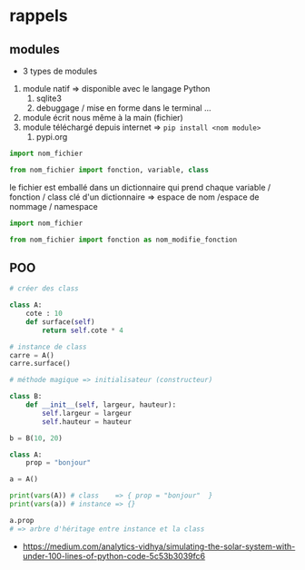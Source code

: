# rappels

## modules

- 3 types de modules
    
1. module natif => disponible avec le langage Python
    1. sqlite3
    1. debuggage / mise en forme dans le terminal ...
1. module écrit nous même à la main (fichier)
1. module téléchargé depuis internet => `pip install <nom module>`
    1. pypi.org

```py
import nom_fichier

from nom_fichier import fonction, variable, class
```

le fichier est emballé dans un dictionnaire qui prend chaque variable / fonction / class 
clé d'un dictionnaire => espace de nom /espace de nommage / namespace

```py
import nom_fichier

from nom_fichier import fonction as nom_modifie_fonction
```

## POO

```py
# créer des class

class A:
    cote : 10
    def surface(self)
        return self.cote * 4

# instance de class 
carre = A()
carre.surface()

# méthode magique => initialisateur (constructeur)

class B:
    def __init__(self, largeur, hauteur):
        self.largeur = largeur
        self.hauteur = hauteur

b = B(10, 20)
```

```py
class A:
    prop = "bonjour"

a = A()

print(vars(A)) # class    => { prop = "bonjour"  }
print(vars(a)) # instance => {}

a.prop
# => arbre d'héritage entre instance et la class
```


- <https://medium.com/analytics-vidhya/simulating-the-solar-system-with-under-100-lines-of-python-code-5c53b3039fc6>